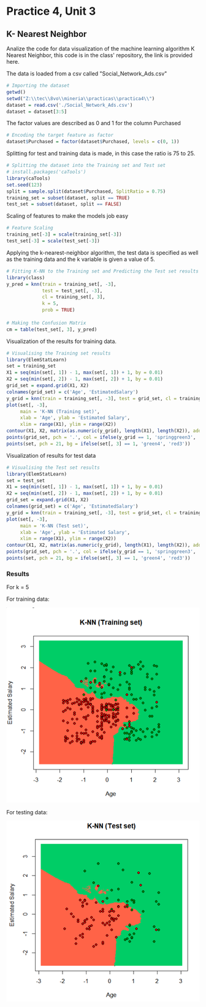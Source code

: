# Practice 4, Unit 3
## K- Nearest Neighbor

Analize the code for data visualization of the machine learning algorithm K Nearest Neighbor, this code is in the class' repository, the link is provided here.

The data is loaded from a csv called "Social_Network_Ads.csv"
```r
# Importing the dataset
getwd()
setwd("Z:\\tec\\8vo\\mineria\\practicas\\practica4\\")
dataset = read.csv('./Social_Network_Ads.csv')
dataset = dataset[3:5]
```

The factor values are described as 0 and 1 for the column Purchased
```r
# Encoding the target feature as factor
dataset$Purchased = factor(dataset$Purchased, levels = c(0, 1))
```

Splitting for test and training data is made, in this case the ratio is 75  to 25.

```r
# Splitting the dataset into the Training set and Test set
# install.packages('caTools')
library(caTools)
set.seed(123)
split = sample.split(dataset$Purchased, SplitRatio = 0.75)
training_set = subset(dataset, split == TRUE)
test_set = subset(dataset, split == FALSE)
```

Scaling of features to make the models job easy
```r
# Feature Scaling
training_set[-3] = scale(training_set[-3])
test_set[-3] = scale(test_set[-3])
```

Applying the k-nearest-neighbor algorithm, the test data is specified as well as the training data and the k variable is given a value of 5.

```r
# Fitting K-NN to the Training set and Predicting the Test set results
library(class)
y_pred = knn(train = training_set[, -3],
             test = test_set[, -3],
             cl = training_set[, 3],
             k = 5,
             prob = TRUE)
 
# Making the Confusion Matrix
cm = table(test_set[, 3], y_pred)
```

Visualization of the results for training data.
```r
# Visualising the Training set results
library(ElemStatLearn)
set = training_set
X1 = seq(min(set[, 1]) - 1, max(set[, 1]) + 1, by = 0.01)
X2 = seq(min(set[, 2]) - 1, max(set[, 2]) + 1, by = 0.01)
grid_set = expand.grid(X1, X2)
colnames(grid_set) = c('Age', 'EstimatedSalary')
y_grid = knn(train = training_set[, -3], test = grid_set, cl = training_set[, 3], k = 5)
plot(set[, -3],
     main = 'K-NN (Training set)',
     xlab = 'Age', ylab = 'Estimated Salary',
     xlim = range(X1), ylim = range(X2))
contour(X1, X2, matrix(as.numeric(y_grid), length(X1), length(X2)), add = TRUE)
points(grid_set, pch = '.', col = ifelse(y_grid == 1, 'springgreen3', 'tomato'))
points(set, pch = 21, bg = ifelse(set[, 3] == 1, 'green4', 'red3'))
```

Visualization of results for test data
```r
# Visualising the Test set results
library(ElemStatLearn)
set = test_set
X1 = seq(min(set[, 1]) - 1, max(set[, 1]) + 1, by = 0.01)
X2 = seq(min(set[, 2]) - 1, max(set[, 2]) + 1, by = 0.01)
grid_set = expand.grid(X1, X2)
colnames(grid_set) = c('Age', 'EstimatedSalary')
y_grid = knn(train = training_set[, -3], test = grid_set, cl = training_set[, 3], k = 5)
plot(set[, -3],
     main = 'K-NN (Test set)',
     xlab = 'Age', ylab = 'Estimated Salary',
     xlim = range(X1), ylim = range(X2))
contour(X1, X2, matrix(as.numeric(y_grid), length(X1), length(X2)), add = TRUE)
points(grid_set, pch = '.', col = ifelse(y_grid == 1, 'springgreen3', 'tomato'))
points(set, pch = 21, bg = ifelse(set[, 3] == 1, 'green4', 'red3'))
```

### Results

For k = 5

For training data:

![](https://github.com/rolandoarellano69/DataMining/blob/Unit3/Practice/Unit3/Practice4/img/resultados1.png)

For testing data:

![](https://github.com/rolandoarellano69/DataMining/blob/Unit3/Practice/Unit3/Practice4/img/resultados2.png)
